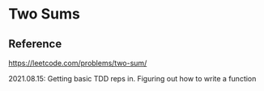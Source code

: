 # Two Sums
## Reference
https://leetcode.com/problems/two-sum/


2021.08.15: Getting basic TDD reps in. Figuring out how to write a function